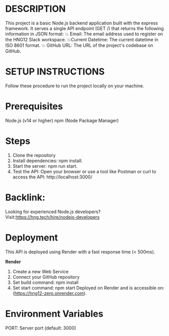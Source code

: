 # DESCRIPTION

This project is a basic Node.js backend application built with the express framework. It serves a single API endpoint (GET /) that returns the following information in JSON format:
  💥 Email: The email address used to register on the HNG12  Slack workspace.
  💥Current Datetime: The current datetime in ISO 8601 format.
  💥 GitHub URL: The URL of the project's codebase on GitHub.

# SETUP INSTRUCTIONS
  Follow these procedure to run the project locally on your machine.

# Prerequisites
  Node.js (v14 or higher) 
  npm (Node Package Manager)

# Steps
1. Clone the repository
2. Install dependencies: npm install.
3. Start the server: npm run start.
4. Test the API:
  Open your browser or use a tool like Postman or curl to access the API:
  http://localhost:3000/

# Backlink: 
Looking for experienced Node.js developers? Visit:https://hng.tech/hire/nodejs-developers

# Deployment
This API is deployed using Render with a fast response time (< 500ms).
  
  **Render**
  1. Create a new Web Service
  2. Connect your GitHub repository
  3. Set build command: npm install
  4. Set start command: npm start
Deployed on Render and is accessible on: (https://hng12-zero.onrender.com). 

# Environment Variables
PORT: Server port (default: 3000)


